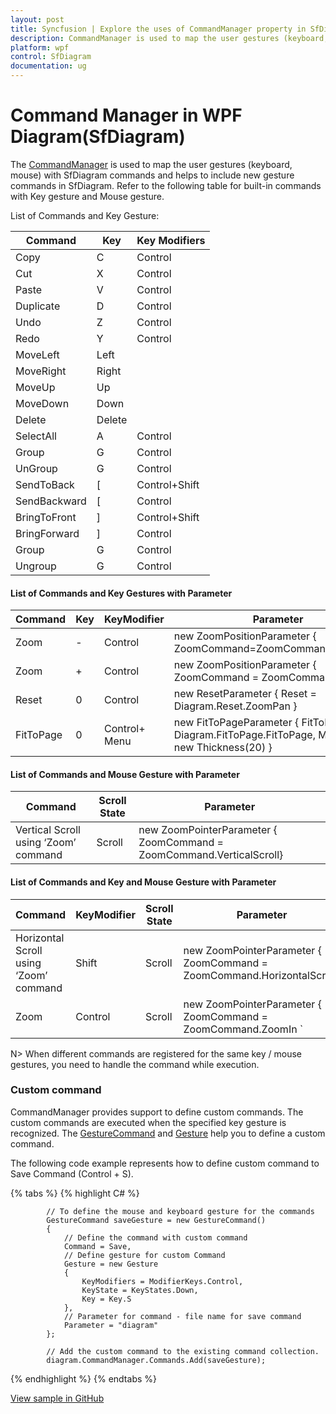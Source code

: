 ```yaml
---
layout: post
title: Syncfusion | Explore the uses of CommandManager property in SfDiagram.
description: CommandManager is used to map the user gestures (keyboard, mouse) with SfDiagram commands and helps to include new gesture commands in SfDiagram.
platform: wpf
control: SfDiagram
documentation: ug
---
```


# Command Manager in WPF Diagram(SfDiagram)

The [CommandManager](https://help.syncfusion.com/cr/wpf/Syncfusion.SfDiagram.WPF~Syncfusion.UI.Xaml.Diagram.CommandManager.html) is used to map the user gestures (keyboard, mouse) with SfDiagram commands and helps to include new gesture commands in SfDiagram. Refer to the following table for built-in commands with Key gesture and Mouse gesture.

List of Commands and Key Gesture:

| Command | Key | Key Modifiers |
|---|---|---|
| Copy | C | Control |
| Cut | X| Control |
| Paste | V | Control |
| Duplicate | D | Control |
| Undo | Z | Control |
| Redo | Y | Control |
| MoveLeft | Left | |	
| MoveRight | Right | |
| MoveUp | Up |	|
| MoveDown | Down |	|
| Delete | Delete |	|
| SelectAll | A	| Control |
| Group| G|	Control |
| UnGroup | G | Control |
| SendToBack | [ | Control+Shift |
| SendBackward | [ | Control |
| BringToFront | ] | Control+Shift |
| BringForward | ] | Control |
| Group | G | Control |
| Ungroup | G | Control |

#### List of Commands and Key Gestures with Parameter

| Command | Key | KeyModifier | Parameter |
|---|---|---|---|
| Zoom | - | Control | new ZoomPositionParameter { ZoomCommand=ZoomCommand.ZoomOut} |
| Zoom | + | Control | new ZoomPositionParameter { ZoomCommand = ZoomCommand.ZoomIn } |
| Reset | 0 | Control | new ResetParameter { Reset = Diagram.Reset.ZoomPan } |
| FitToPage | 0 | Control+ Menu | new FitToPageParameter { FitToPage = Diagram.FitToPage.FitToPage, Margin = new Thickness(20) } |

#### List of Commands and Mouse Gesture with Parameter

| Command | Scroll State | Parameter |
|---|---|---|
| Vertical Scroll using ‘Zoom’ command | Scroll | new ZoomPointerParameter { ZoomCommand = ZoomCommand.VerticalScroll} |

#### List of Commands and Key and Mouse Gesture with Parameter

| Command | KeyModifier | Scroll State | Parameter |
|---|---|---|---|
| Horizontal Scroll using ‘Zoom’ command | Shift | Scroll | new ZoomPointerParameter { ZoomCommand = ZoomCommand.HorizontalScroll} |
| Zoom | Control | Scroll | new ZoomPointerParameter { ZoomCommand = ZoomCommand.ZoomIn `|` ZoomCommand.ZoomOut} |

N> When different commands are registered for the same key / mouse gestures, you need to handle the command while execution.

### Custom command

CommandManager provides support to define custom commands. The custom commands are executed when the specified key gesture is recognized.
The [GestureCommand](https://help.syncfusion.com/cr/wpf/Syncfusion.SfDiagram.WPF~Syncfusion.UI.Xaml.Diagram.GestureCommand_members.html) and [Gesture](https://help.syncfusion.com/cr/wpf/Syncfusion.SfDiagram.WPF~Syncfusion.UI.Xaml.Diagram.Gesture_members.html) help you to define a custom command.

The following code example represents how to define custom command to Save Command (Control + S).


{% tabs %}
{% highlight C# %}

            // To define the mouse and keyboard gesture for the commands
            GestureCommand saveGesture = new GestureCommand()
            {
                // Define the command with custom command
                Command = Save,
                // Define gesture for custom Command
                Gesture = new Gesture
                {
                    KeyModifiers = ModifierKeys.Control,
                    KeyState = KeyStates.Down,
                    Key = Key.S
                },
                // Parameter for command - file name for save command
                Parameter = "diagram"
            };

            // Add the custom command to the existing command collection.
            diagram.CommandManager.Commands.Add(saveGesture);

{% endhighlight %}
{% endtabs %}

[View sample in GitHub](https://github.com/SyncfusionExamples/WPF-Diagram-Examples/tree/master/Samples/Commands/CustomCommand)
